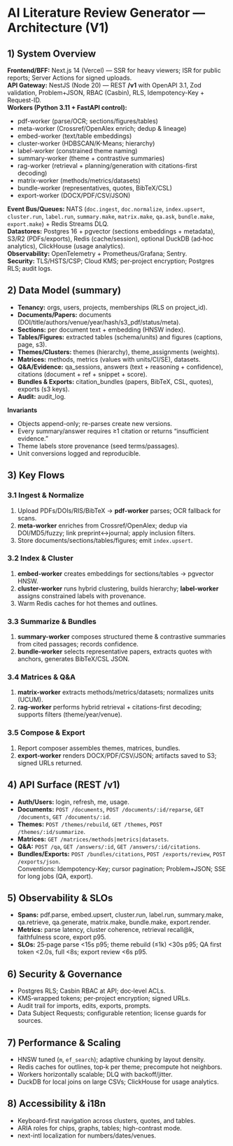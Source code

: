 # AI Literature Review Generator — Architecture (V1)

## 1) System Overview
**Frontend/BFF:** Next.js 14 (Vercel) — SSR for heavy viewers; ISR for public reports; Server Actions for signed uploads.  
**API Gateway:** NestJS (Node 20) — REST **/v1** with OpenAPI 3.1, Zod validation, Problem+JSON, RBAC (Casbin), RLS, Idempotency-Key + Request-ID.  
**Workers (Python 3.11 + FastAPI control):**
- pdf-worker (parse/OCR; sections/figures/tables)
- meta-worker (Crossref/OpenAlex enrich; dedup & lineage)
- embed-worker (text/table embeddings)
- cluster-worker (HDBSCAN/K-Means; hierarchy)
- label-worker (constrained theme naming)
- summary-worker (theme + contrastive summaries)
- rag-worker (retrieval + planning/generation with citations-first decoding)
- matrix-worker (methods/metrics/datasets)
- bundle-worker (representatives, quotes, BibTeX/CSL)
- export-worker (DOCX/PDF/CSV/JSON)

**Event Bus/Queues:** NATS (`doc.ingest`, `doc.normalize`, `index.upsert`, `cluster.run`, `label.run`, `summary.make`, `matrix.make`, `qa.ask`, `bundle.make`, `export.make`) + Redis Streams DLQ.  
**Datastores:** Postgres 16 + pgvector (sections embeddings + metadata), S3/R2 (PDFs/exports), Redis (cache/session), optional DuckDB (ad‑hoc analytics), ClickHouse (usage analytics).  
**Observability:** OpenTelemetry + Prometheus/Grafana; Sentry.  
**Security:** TLS/HSTS/CSP; Cloud KMS; per‑project encryption; Postgres RLS; audit logs.

## 2) Data Model (summary)
- **Tenancy:** orgs, users, projects, memberships (RLS on project_id).  
- **Documents/Papers:** documents (DOI/title/authors/venue/year/hash/s3_pdf/status/meta).  
- **Sections:** per document text + embedding (HNSW index).  
- **Tables/Figures:** extracted tables (schema/units) and figures (captions, page, s3).  
- **Themes/Clusters:** themes (hierarchy), theme_assignments (weights).  
- **Matrices:** methods, metrics (values with units/CI/SE), datasets.  
- **Q&A/Evidence:** qa_sessions, answers (text + reasoning + confidence), citations (document + ref + snippet + score).  
- **Bundles & Exports:** citation_bundles (papers, BibTeX, CSL, quotes), exports (s3 keys).  
- **Audit:** audit_log.

**Invariants**
- Objects append-only; re-parses create new versions.  
- Every summary/answer requires ≥1 citation or returns “insufficient evidence.”  
- Theme labels store provenance (seed terms/passages).  
- Unit conversions logged and reproducible.

## 3) Key Flows

### 3.1 Ingest & Normalize
1. Upload PDFs/DOIs/RIS/BibTeX → **pdf-worker** parses; OCR fallback for scans.  
2. **meta-worker** enriches from Crossref/OpenAlex; dedup via DOI/MD5/fuzzy; link preprint↔journal; apply inclusion filters.  
3. Store documents/sections/tables/figures; emit `index.upsert`.

### 3.2 Index & Cluster
1. **embed-worker** creates embeddings for sections/tables → pgvector HNSW.  
2. **cluster-worker** runs hybrid clustering, builds hierarchy; **label-worker** assigns constrained labels with provenance.  
3. Warm Redis caches for hot themes and outlines.

### 3.3 Summarize & Bundles
1. **summary-worker** composes structured theme & contrastive summaries from cited passages; records confidence.  
2. **bundle-worker** selects representative papers, extracts quotes with anchors, generates BibTeX/CSL JSON.

### 3.4 Matrices & Q&A
1. **matrix-worker** extracts methods/metrics/datasets; normalizes units (UCUM).  
2. **rag-worker** performs hybrid retrieval + citations-first decoding; supports filters (theme/year/venue).

### 3.5 Compose & Export
1. Report composer assembles themes, matrices, bundles.  
2. **export-worker** renders DOCX/PDF/CSV/JSON; artifacts saved to S3; signed URLs returned.

## 4) API Surface (REST /v1)
- **Auth/Users:** login, refresh, me, usage.  
- **Documents:** `POST /documents`, `POST /documents/:id/reparse`, `GET /documents`, `GET /documents/:id`.  
- **Themes:** `POST /themes/rebuild`, `GET /themes`, `POST /themes/:id/summarize`.  
- **Matrices:** `GET /matrices/methods|metrics|datasets`.  
- **Q&A:** `POST /qa`, `GET /answers/:id`, `GET /answers/:id/citations`.  
- **Bundles/Exports:** `POST /bundles/citations`, `POST /exports/review`, `POST /exports/json`.  
Conventions: Idempotency-Key; cursor pagination; Problem+JSON; SSE for long jobs (QA, export).

## 5) Observability & SLOs
- **Spans:** pdf.parse, embed.upsert, cluster.run, label.run, summary.make, qa.retrieve, qa.generate, matrix.make, bundle.make, export.render.  
- **Metrics:** parse latency, cluster coherence, retrieval recall@k, faithfulness score, export p95.  
- **SLOs:** 25‑page parse <15s p95; theme rebuild (≤1k) <30s p95; QA first token <2.0s, full <8s; export review <6s p95.

## 6) Security & Governance
- Postgres RLS; Casbin RBAC at API; doc‑level ACLs.  
- KMS‑wrapped tokens; per‑project encryption; signed URLs.  
- Audit trail for imports, edits, exports, prompts.  
- Data Subject Requests; configurable retention; license guards for sources.

## 7) Performance & Scaling
- HNSW tuned (`m`, `ef_search`); adaptive chunking by layout density.  
- Redis caches for outlines, top‑k per theme; precompute hot neighbors.  
- Workers horizontally scalable; DLQ with backoff/jitter.  
- DuckDB for local joins on large CSVs; ClickHouse for usage analytics.

## 8) Accessibility & i18n
- Keyboard-first navigation across clusters, quotes, and tables.  
- ARIA roles for chips, graphs, tables; high-contrast mode.  
- next-intl localization for numbers/dates/venues.
